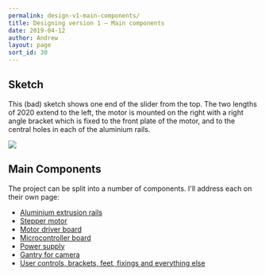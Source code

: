 ```yaml
---
permalink: design-v1-main-components/
title: Designing version 1 – Main components
date: 2019-04-12
author: Andrew
layout: page
sort_id: 30
---
```


## Sketch

This (bad) sketch shows one end of the slider from the top. The two lengths of 2020 extend to the left, the motor is mounted on the right with a right angle bracket which is fixed to the front plate of the motor, and to the central holes in each of the aluminium rails.

![]({{site.baseurl}}/assets/slider-top-view-motor.jpg)


## Main Components

The project can be split into a number of components. I'll address each on their own page:

* [Aluminium extrusion rails](../design-v1-rails/)
* [Stepper motor](../esign-v1-motor/)
* [Motor driver board](../design-v1-driver/)
* [Microcontroller board](../design-v1-microcontroller/)
* [Power supply](../design-v1-power/)
* [Gantry for camera](../design-v1-gantry/)
* [User controls, brackets, feet, fixings and everything else](../design-v1-everything-else/)
